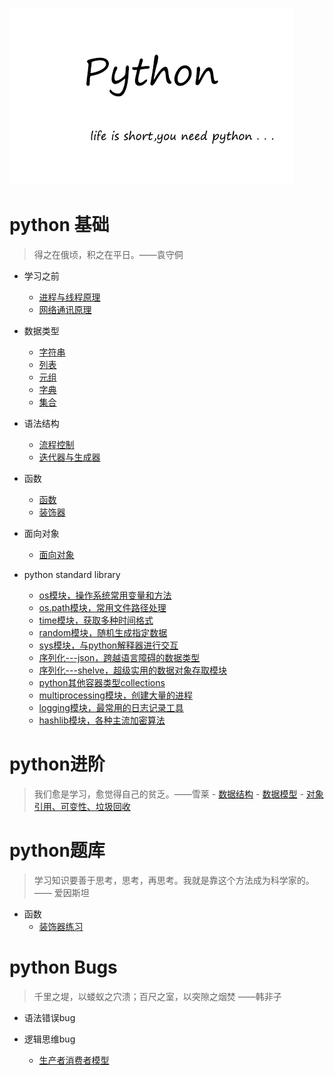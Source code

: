 ![](picture/python.jpg)

# python 基础
> 得之在俄顷，积之在平日。——袁守侗

- 学习之前
	- [进程与线程原理](basic_knowledge_of_python/processes_and_threads.md)
	- [网络通讯原理](basic_knowledge_of_python/network_protocol.md)

- 数据类型
	- [字符串](basic_knowledge_of_python/string.md)
	- [列表](basic_knowledge_of_python/list.md)
	- [元组](basic_knowledge_of_python/tuple.md)
	- [字典](basic_knowledge_of_python/dictionary.md)
	- [集合](basic_knowledge_of_python/set.md)
- 语法结构
	- [流程控制](basic_knowledge_of_python/process_control.md)
	- [迭代器与生成器](basic_knowledge_of_python/iterator_generator.md)

- 函数
	- [函数](basic_knowledge_of_python/function.md)
	- [装饰器](basic_knowledge_of_python/decorator.md)

- 面向对象
	- [面向对象](basic_knowledge_of_python/class_and_object.md)

- python standard library
	- [os模块，操作系统常用变量和方法](basic_knowledge_of_python/os.md)
	- [os.path模块，常用文件路径处理](basic_knowledge_of_python/os_path.md)
	- [time模块，获取多种时间格式](basic_knowledge_of_python/time.md)
	- [random模块，随机生成指定数据](basic_knowledge_of_python/random.md)
	- [sys模块，与python解释器进行交互](basic_knowledge_of_python/sys.md)
	- [序列化---json，跨越语言障碍的数据类型](basic_knowledge_of_python/json.md)
	- [序列化---shelve，超级实用的数据对象存取模块](basic_knowledge_of_python/shelve.md)
	- [python其他容器类型collections](basic_knowledge_of_python/collections.md)
	- [multiprocessing模块，创建大量的进程](basic_knowledge_of_python/multiprocessing.md)
	- [logging模块，最常用的日志记录工具](basic_knowledge_of_python/logging.md)
	- [hashlib模块，各种主流加密算法](basic_knowledge_of_python/hashlib.md)
	
                                                                                                                                     
# python进阶
> 我们愈是学习，愈觉得自己的贫乏。——雪莱
	- [数据结构](advanced_knowledge_of_python/data_structure.md)
	- [数据模型](advanced_knowledge_of_python/data_model.md)
	- [对象引用、可变性、垃圾回收](advanced_knowledge_of_python/object_reference_garbage.md)

# python题库
> 学习知识要善于思考，思考，再思考。我就是靠这个方法成为科学家的。—— 爱因斯坦

- 函数
    - [装饰器练习](question_bank/question_bank_decorator.md)


# python Bugs
> 千里之堤，以蝼蚁之穴溃；百尺之室，以突隙之烟焚   ——韩非子

- 语法错误bug

- 逻辑思维bug
	- [生产者消费者模型](python_bugs/producer_customer.md)


